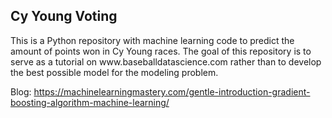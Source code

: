 <h2>Cy Young Voting </h2>
This is a Python repository with machine learning code to predict the amount of
points won in Cy Young races. The goal of this repository is to serve as a 
tutorial on www.baseballdatascience.com rather than to develop the best 
possible model for the modeling problem.

Blog: 
https://machinelearningmastery.com/gentle-introduction-gradient-boosting-algorithm-machine-learning/
